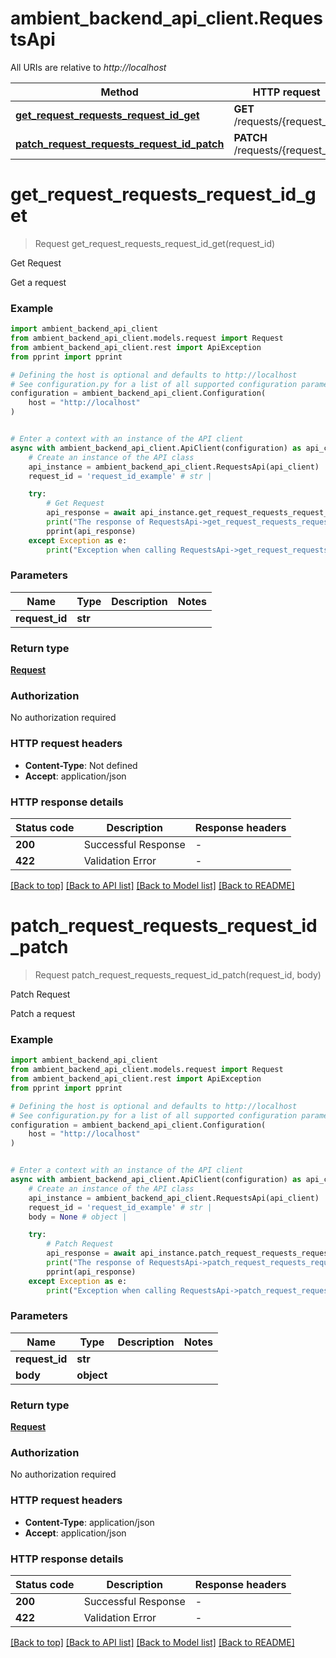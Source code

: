 # ambient_backend_api_client.RequestsApi

All URIs are relative to *http://localhost*

Method | HTTP request | Description
------------- | ------------- | -------------
[**get_request_requests_request_id_get**](RequestsApi.md#get_request_requests_request_id_get) | **GET** /requests/{request_id} | Get Request
[**patch_request_requests_request_id_patch**](RequestsApi.md#patch_request_requests_request_id_patch) | **PATCH** /requests/{request_id} | Patch Request


# **get_request_requests_request_id_get**
> Request get_request_requests_request_id_get(request_id)

Get Request

Get a request

### Example


```python
import ambient_backend_api_client
from ambient_backend_api_client.models.request import Request
from ambient_backend_api_client.rest import ApiException
from pprint import pprint

# Defining the host is optional and defaults to http://localhost
# See configuration.py for a list of all supported configuration parameters.
configuration = ambient_backend_api_client.Configuration(
    host = "http://localhost"
)


# Enter a context with an instance of the API client
async with ambient_backend_api_client.ApiClient(configuration) as api_client:
    # Create an instance of the API class
    api_instance = ambient_backend_api_client.RequestsApi(api_client)
    request_id = 'request_id_example' # str | 

    try:
        # Get Request
        api_response = await api_instance.get_request_requests_request_id_get(request_id)
        print("The response of RequestsApi->get_request_requests_request_id_get:\n")
        pprint(api_response)
    except Exception as e:
        print("Exception when calling RequestsApi->get_request_requests_request_id_get: %s\n" % e)
```



### Parameters


Name | Type | Description  | Notes
------------- | ------------- | ------------- | -------------
 **request_id** | **str**|  | 

### Return type

[**Request**](Request.md)

### Authorization

No authorization required

### HTTP request headers

 - **Content-Type**: Not defined
 - **Accept**: application/json

### HTTP response details

| Status code | Description | Response headers |
|-------------|-------------|------------------|
**200** | Successful Response |  -  |
**422** | Validation Error |  -  |

[[Back to top]](#) [[Back to API list]](../README.md#documentation-for-api-endpoints) [[Back to Model list]](../README.md#documentation-for-models) [[Back to README]](../README.md)

# **patch_request_requests_request_id_patch**
> Request patch_request_requests_request_id_patch(request_id, body)

Patch Request

Patch a request

### Example


```python
import ambient_backend_api_client
from ambient_backend_api_client.models.request import Request
from ambient_backend_api_client.rest import ApiException
from pprint import pprint

# Defining the host is optional and defaults to http://localhost
# See configuration.py for a list of all supported configuration parameters.
configuration = ambient_backend_api_client.Configuration(
    host = "http://localhost"
)


# Enter a context with an instance of the API client
async with ambient_backend_api_client.ApiClient(configuration) as api_client:
    # Create an instance of the API class
    api_instance = ambient_backend_api_client.RequestsApi(api_client)
    request_id = 'request_id_example' # str | 
    body = None # object | 

    try:
        # Patch Request
        api_response = await api_instance.patch_request_requests_request_id_patch(request_id, body)
        print("The response of RequestsApi->patch_request_requests_request_id_patch:\n")
        pprint(api_response)
    except Exception as e:
        print("Exception when calling RequestsApi->patch_request_requests_request_id_patch: %s\n" % e)
```



### Parameters


Name | Type | Description  | Notes
------------- | ------------- | ------------- | -------------
 **request_id** | **str**|  | 
 **body** | **object**|  | 

### Return type

[**Request**](Request.md)

### Authorization

No authorization required

### HTTP request headers

 - **Content-Type**: application/json
 - **Accept**: application/json

### HTTP response details

| Status code | Description | Response headers |
|-------------|-------------|------------------|
**200** | Successful Response |  -  |
**422** | Validation Error |  -  |

[[Back to top]](#) [[Back to API list]](../README.md#documentation-for-api-endpoints) [[Back to Model list]](../README.md#documentation-for-models) [[Back to README]](../README.md)


